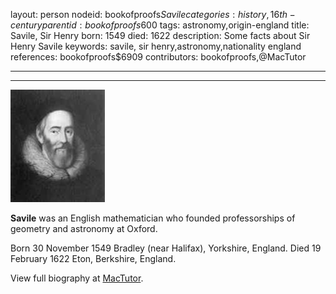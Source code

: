 layout: person
nodeid: bookofproofs$Savile
categories: history,16th-century
parentid: bookofproofs$600
tags: astronomy,origin-england
title: Savile, Sir Henry
born: 1549
died: 1622
description: Some facts about Sir Henry Savile
keywords: savile, sir henry,astronomy,nationality england
references: bookofproofs$6909
contributors: bookofproofs,@MacTutor

---


---

![Savile.jpg](https://github.com/bookofproofs/bookofproofs.github.io/blob/main/_sources/_assets/images/portraits/Savile.jpg?raw=true)

**Savile** was an English mathematician who founded professorships of geometry and astronomy at Oxford.

Born 30 November 1549 Bradley (near Halifax), Yorkshire, England. Died 19 February 1622 Eton, Berkshire, England.


View full biography at [MacTutor](https://mathshistory.st-andrews.ac.uk/Biographies/Savile/).